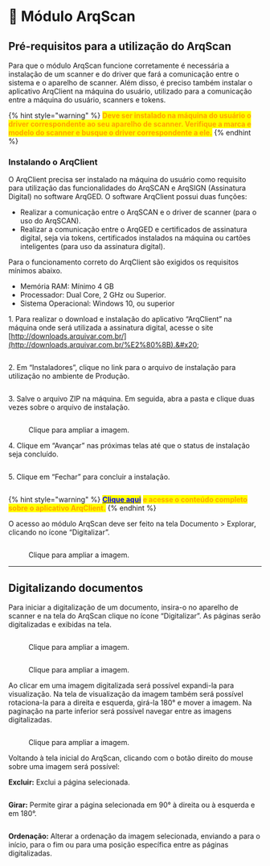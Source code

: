 # 🔹 Módulo ArqScan

## Pré-requisitos para a utilização do ArqScan &#x20;

Para que o módulo ArqScan funcione corretamente é necessária a instalação de um scanner e do driver que fará a comunicação entre o sistema e o aparelho de scanner. Além disso, é preciso também instalar o aplicativo ArqClient na máquina do usuário, utilizado para a comunicação entre a máquina do usuário, scanners e tokens.&#x20;

{% hint style="warning" %}
<mark style="color:orange;">**Deve ser instalado na máquina do usuário o driver correspondente ao seu aparelho de scanner. Verifique a marca e modelo do scanner e busque o driver correspondente a ele.**</mark>
{% endhint %}

### Instalando o ArqClient&#x20;

O ArqClient precisa ser instalado na máquina do usuário como requisito para utilização das funcionalidades do ArqSCAN e ArqSIGN (Assinatura Digital) no software ArqGED. O software ArqClient possui duas funções:&#x20;

* Realizar a comunicação entre o ArqSCAN e o driver de scanner (para o uso do ArqSCAN).&#x20;
* Realizar a comunicação entre o ArqGED e certificados de assinatura digital, seja via tokens, certificados instalados na máquina ou cartões inteligentes (para uso da assinatura digital).&#x20;

Para o funcionamento correto do ArqClient são exigidos os requisitos mínimos abaixo.&#x20;

* Memória RAM: Mínimo 4 GB&#x20;
* Processador: Dual Core, 2 GHz ou Superior.&#x20;
* Sistema Operacional: Windows 10, ou superior&#x20;

1\. Para realizar o download e instalação do aplicativo “ArqClient” na máquina onde será utilizada a assinatura digital, acesse o site [http://downloads.arquivar.com.br/​](http://downloads.arquivar.com.br/%E2%80%8B).&#x20;

<figure><img src="../../.gitbook/assets/arqscan01.png" alt=""><figcaption></figcaption></figure>

2\. Em “Instaladores”, clique no link para o arquivo de instalação para utilização no ambiente de Produção. &#x20;

<figure><img src="../../.gitbook/assets/arqscan02.png" alt=""><figcaption></figcaption></figure>

3\. Salve o arquivo ZIP na máquina. Em seguida, abra a pasta e clique duas vezes sobre o arquivo de instalação.&#x20;

<figure><img src="../../.gitbook/assets/arqscan03.png" alt=""><figcaption><p>Clique para ampliar a imagem.</p></figcaption></figure>

4\. Clique em “Avançar” nas próximas telas até que o status de instalação seja concluído. &#x20;

<figure><img src="../../.gitbook/assets/arqscan04.png" alt=""><figcaption></figcaption></figure>

5\. Clique em “Fechar” para concluir a instalação.&#x20;

<figure><img src="../../.gitbook/assets/arqscan05.png" alt=""><figcaption></figcaption></figure>

{% hint style="warning" %}
[<mark style="color:blue;">**Clique aqui**</mark>](https://view.genial.ly/65269e7884447000117c67f7) <mark style="color:orange;">**e acesse o conteúdo completo sobre o aplicativo ArqClient.**</mark>
{% endhint %}

O acesso ao módulo ArqScan deve ser feito na tela Documento > Explorar, clicando no ícone “Digitalizar”. &#x20;

<figure><img src="../../.gitbook/assets/arqscan06.png" alt=""><figcaption><p>Clique para ampliar a imagem.</p></figcaption></figure>

***

## Digitalizando documentos&#x20;

Para iniciar a digitalização de um documento, insira-o no aparelho de scanner e na tela do ArqScan clique no ícone “Digitalizar”. As páginas serão digitalizadas e exibidas na tela.&#x20;

<figure><img src="../../.gitbook/assets/arqscan07.png" alt=""><figcaption><p>Clique para ampliar a imagem.</p></figcaption></figure>

<figure><img src="../../.gitbook/assets/arqscan08.png" alt=""><figcaption><p>Clique para ampliar a imagem.</p></figcaption></figure>

Ao clicar em uma imagem digitalizada será possível expandi-la para visualização. Na tela de visualização da imagem também será possível rotaciona-la para a direita e esquerda, girá-la 180° e mover a imagem. Na paginação na parte inferior será possível navegar entre as imagens digitalizadas.&#x20;

<figure><img src="../../.gitbook/assets/arqscan09.png" alt=""><figcaption><p>Clique para ampliar a imagem.</p></figcaption></figure>

Voltando à tela inicial do ArqScan, clicando com o botão direito do mouse sobre uma imagem será possível:&#x20;

**Excluir:** Exclui a página selecionada.

<figure><img src="../../.gitbook/assets/arqscan10.png" alt=""><figcaption></figcaption></figure>

**Girar:** Permite girar a página selecionada em 90° à direita ou à esquerda e em 180°.&#x20;

<figure><img src="../../.gitbook/assets/arqscan11.png" alt=""><figcaption></figcaption></figure>

**Ordenação:** Alterar a ordenação da imagem selecionada, enviando a para o início, para o fim ou para uma posição específica entre as páginas digitalizadas.&#x20;

<figure><img src="../../.gitbook/assets/arqscan12.png" alt=""><figcaption></figcaption></figure>

